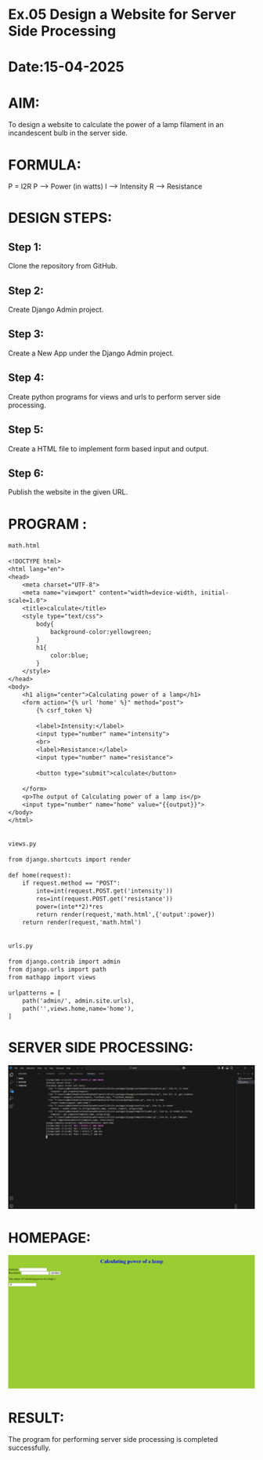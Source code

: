 # Ex.05 Design a Website for Server Side Processing
# Date:15-04-2025
# AIM:
To design a website to calculate the power of a lamp filament in an incandescent bulb in the server side.

# FORMULA:
P = I2R
P --> Power (in watts)
 I --> Intensity
 R --> Resistance

# DESIGN STEPS:
## Step 1:
Clone the repository from GitHub.

## Step 2:
Create Django Admin project.

## Step 3:
Create a New App under the Django Admin project.

## Step 4:
Create python programs for views and urls to perform server side processing.

## Step 5:
Create a HTML file to implement form based input and output.

## Step 6:
Publish the website in the given URL.

# PROGRAM :
```
math.html

<!DOCTYPE html>
<html lang="en">
<head>
    <meta charset="UTF-8">
    <meta name="viewport" content="width=device-width, initial-scale=1.0">
    <title>calculate</title>
    <style type="text/css">
        body{
            background-color:yellowgreen;
        } 
        h1{
            color:blue;
        }  
    </style>
</head>
<body>
    <h1 align="center">Calculating power of a lamp</h1>
    <form action="{% url 'home' %}" method="post">
        {% csrf_token %}

        <label>Intensity:</label>
        <input type="number" name="intensity">
        <br>
        <label>Resistance:</label>
        <input type="number" name="resistance">

        <button type="submit">calculate</button>

    </form>
    <p>The output of Calculating power of a lamp is</p>
    <input type="number" name="home" value="{{output}}">
</body>
</html>


views.py

from django.shortcuts import render

def home(request):
    if request.method == "POST":
        inte=int(request.POST.get('intensity'))
        res=int(request.POST.get('resistance'))
        power=(inte**2)*res
        return render(request,'math.html',{'output':power})
    return render(request,'math.html')


urls.py

from django.contrib import admin
from django.urls import path
from mathapp import views

urlpatterns = [
    path('admin/', admin.site.urls),
    path('',views.home,name='home'),
]
```
# SERVER SIDE PROCESSING:
![alt text](<Screenshot 2025-04-15 172511.png>)
# HOMEPAGE:
![alt text](<Screenshot 2025-04-15 172352.png>)
# RESULT:
The program for performing server side processing is completed successfully.
